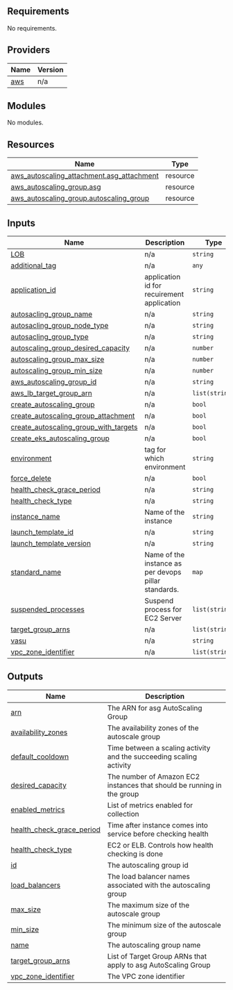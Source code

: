 ## Requirements

No requirements.

## Providers

| Name | Version |
|------|---------|
| <a name="provider_aws"></a> [aws](#provider\_aws) | n/a |

## Modules

No modules.

## Resources

| Name | Type |
|------|------|
| [aws_autoscaling_attachment.asg_attachment](https://registry.terraform.io/providers/hashicorp/aws/latest/docs/resources/autoscaling_attachment) | resource |
| [aws_autoscaling_group.asg](https://registry.terraform.io/providers/hashicorp/aws/latest/docs/resources/autoscaling_group) | resource |
| [aws_autoscaling_group.autoscaling_group](https://registry.terraform.io/providers/hashicorp/aws/latest/docs/resources/autoscaling_group) | resource |

## Inputs

| Name | Description | Type | Default | Required |
|------|-------------|------|---------|:--------:|
| <a name="input_LOB"></a> [LOB](#input\_LOB) | n/a | `string` | `""` | no |
| <a name="input_additional_tag"></a> [additional\_tag](#input\_additional\_tag) | n/a | `any` | `[]` | no |
| <a name="input_application_id"></a> [application\_id](#input\_application\_id) | application id for recuirement application | `string` | `null` | no |
| <a name="input_autosacling_group_name"></a> [autosacling\_group\_name](#input\_autosacling\_group\_name) | n/a | `string` | `null` | no |
| <a name="input_autosacling_group_node_type"></a> [autosacling\_group\_node\_type](#input\_autosacling\_group\_node\_type) | n/a | `string` | `""` | no |
| <a name="input_autosacling_group_type"></a> [autosacling\_group\_type](#input\_autosacling\_group\_type) | n/a | `string` | `""` | no |
| <a name="input_autoscaling_group_desired_capacity"></a> [autoscaling\_group\_desired\_capacity](#input\_autoscaling\_group\_desired\_capacity) | n/a | `number` | `null` | no |
| <a name="input_autoscaling_group_max_size"></a> [autoscaling\_group\_max\_size](#input\_autoscaling\_group\_max\_size) | n/a | `number` | `null` | no |
| <a name="input_autoscaling_group_min_size"></a> [autoscaling\_group\_min\_size](#input\_autoscaling\_group\_min\_size) | n/a | `number` | `null` | no |
| <a name="input_aws_autoscaling_group_id"></a> [aws\_autoscaling\_group\_id](#input\_aws\_autoscaling\_group\_id) | n/a | `string` | `null` | no |
| <a name="input_aws_lb_target_group_arn"></a> [aws\_lb\_target\_group\_arn](#input\_aws\_lb\_target\_group\_arn) | n/a | `list(string)` | `[]` | no |
| <a name="input_create_autoscaling_group"></a> [create\_autoscaling\_group](#input\_create\_autoscaling\_group) | n/a | `bool` | `false` | no |
| <a name="input_create_autoscaling_group_attachment"></a> [create\_autoscaling\_group\_attachment](#input\_create\_autoscaling\_group\_attachment) | n/a | `bool` | `false` | no |
| <a name="input_create_autoscaling_group_with_targets"></a> [create\_autoscaling\_group\_with\_targets](#input\_create\_autoscaling\_group\_with\_targets) | n/a | `bool` | `false` | no |
| <a name="input_create_eks_autoscaling_group"></a> [create\_eks\_autoscaling\_group](#input\_create\_eks\_autoscaling\_group) | n/a | `bool` | `false` | no |
| <a name="input_environment"></a> [environment](#input\_environment) | tag for which environment | `string` | `null` | no |
| <a name="input_force_delete"></a> [force\_delete](#input\_force\_delete) | n/a | `bool` | `false` | no |
| <a name="input_health_check_grace_period"></a> [health\_check\_grace\_period](#input\_health\_check\_grace\_period) | n/a | `string` | `null` | no |
| <a name="input_health_check_type"></a> [health\_check\_type](#input\_health\_check\_type) | n/a | `string` | `null` | no |
| <a name="input_instance_name"></a> [instance\_name](#input\_instance\_name) | Name of the instance | `string` | `null` | no |
| <a name="input_launch_template_id"></a> [launch\_template\_id](#input\_launch\_template\_id) | n/a | `string` | `null` | no |
| <a name="input_launch_template_version"></a> [launch\_template\_version](#input\_launch\_template\_version) | n/a | `string` | `null` | no |
| <a name="input_standard_name"></a> [standard\_name](#input\_standard\_name) | Name of the instance as per devops pillar standards. | `map` | `{}` | no |
| <a name="input_suspended_processes"></a> [suspended\_processes](#input\_suspended\_processes) | Suspend process for EC2 Server | `list(string)` | `[]` | no |
| <a name="input_target_group_arns"></a> [target\_group\_arns](#input\_target\_group\_arns) | n/a | `list(string)` | `[]` | no |
| <a name="input_vasu"></a> [vasu](#input\_vasu) | n/a | `string` | `""` | no |
| <a name="input_vpc_zone_identifier"></a> [vpc\_zone\_identifier](#input\_vpc\_zone\_identifier) | n/a | `list(string)` | `[]` | no |

## Outputs

| Name | Description |
|------|-------------|
| <a name="output_arn"></a> [arn](#output\_arn) | The ARN for asg AutoScaling Group |
| <a name="output_availability_zones"></a> [availability\_zones](#output\_availability\_zones) | The availability zones of the autoscale group |
| <a name="output_default_cooldown"></a> [default\_cooldown](#output\_default\_cooldown) | Time between a scaling activity and the succeeding scaling activity |
| <a name="output_desired_capacity"></a> [desired\_capacity](#output\_desired\_capacity) | The number of Amazon EC2 instances that should be running in the group |
| <a name="output_enabled_metrics"></a> [enabled\_metrics](#output\_enabled\_metrics) | List of metrics enabled for collection |
| <a name="output_health_check_grace_period"></a> [health\_check\_grace\_period](#output\_health\_check\_grace\_period) | Time after instance comes into service before checking health |
| <a name="output_health_check_type"></a> [health\_check\_type](#output\_health\_check\_type) | EC2 or ELB. Controls how health checking is done |
| <a name="output_id"></a> [id](#output\_id) | The autoscaling group id |
| <a name="output_load_balancers"></a> [load\_balancers](#output\_load\_balancers) | The load balancer names associated with the autoscaling group |
| <a name="output_max_size"></a> [max\_size](#output\_max\_size) | The maximum size of the autoscale group |
| <a name="output_min_size"></a> [min\_size](#output\_min\_size) | The minimum size of the autoscale group |
| <a name="output_name"></a> [name](#output\_name) | The autoscaling group name |
| <a name="output_target_group_arns"></a> [target\_group\_arns](#output\_target\_group\_arns) | List of Target Group ARNs that apply to asg AutoScaling Group |
| <a name="output_vpc_zone_identifier"></a> [vpc\_zone\_identifier](#output\_vpc\_zone\_identifier) | The VPC zone identifier |
